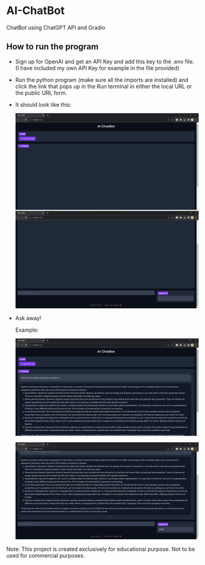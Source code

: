 # AI-ChatBot
ChatBot using ChatGPT API and Gradio

## How to run the program

- Sign up for OpenAI and get an API Key and add this key to the .env file. (I have included my own API Key for example in the file provided)
- Run the python program (make sure all the imports are installed) and click the link that pops up in the Run terminal in either the local URL or the public URL form.
- It should look like this:
  
  ![](/images/ChatBot%20UI.png)
  ![](https://github.com/jessicathomas13/AI-Chatbot/blob/master/images/ChatBot%20UI%202.png)

- Ask away!

  

  Example:

  ![](https://github.com/jessicathomas13/AI-Chatbot/blob/master/images/sample1.png)

  ![](https://github.com/jessicathomas13/AI-Chatbot/blob/master/images/sample2.png)


Note: This project is created exclusively for educational purpose. Not to be used for commercial purposes.
